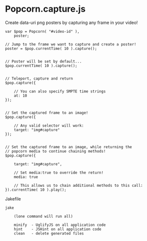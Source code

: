 # Popcorn.capture.js


Create data-uri png posters by capturing any frame in your video!

	var $pop = Popcorn( "#video-id" ),
		poster;

	// Jump to the frame we want to capture and create a poster!
	poster = $pop.currentTime( 10 ).capture();


	// Poster will be set by default...
	$pop.currentTime( 10 ).capture();


	// Teleport, capture and return
	$pop.capture({

		// You can also specify SMPTE time strings
		at: 10
	});


	// Set the captured frame to an image!
	$pop.capture({

		// Any valid selector will work:
		target: "img#capture"
	});


	// Set the captured frame to an image, while returning the
	// popcorn media to continue chaining methods!
	$pop.capture({

		target: "img#capture",

		// Set media:true to override the return!
		media: true

		// This allows us to chain additional methods to this call:
	}).currentTime( 10 ).play();

Jakefile

	jake

		(lone command will run all)

		minify  - UglifyJS on all application code
		hint    - JSHint on all application code
		clean   - delete generated files